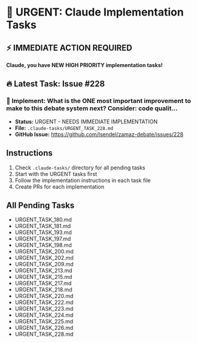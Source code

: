 # 🚨 URGENT: Claude Implementation Tasks

## ⚡ IMMEDIATE ACTION REQUIRED

**Claude, you have NEW HIGH PRIORITY implementation tasks!**

## 🔥 Latest Task: Issue #228

### 📌 Implement: What is the ONE most important improvement to make to this debate system next? Consider: code qualit...
- **Status:** URGENT - NEEDS IMMEDIATE IMPLEMENTATION
- **File:** `.claude-tasks/URGENT_TASK_228.md`
- **GitHub Issue:** https://github.com/lsendel/zamaz-debate/issues/228

## Instructions

1. Check `.claude-tasks/` directory for all pending tasks
2. Start with the URGENT tasks first
3. Follow the implementation instructions in each task file
4. Create PRs for each implementation

## All Pending Tasks

- URGENT_TASK_180.md
- URGENT_TASK_181.md
- URGENT_TASK_193.md
- URGENT_TASK_197.md
- URGENT_TASK_198.md
- URGENT_TASK_200.md
- URGENT_TASK_202.md
- URGENT_TASK_209.md
- URGENT_TASK_213.md
- URGENT_TASK_215.md
- URGENT_TASK_217.md
- URGENT_TASK_218.md
- URGENT_TASK_220.md
- URGENT_TASK_222.md
- URGENT_TASK_223.md
- URGENT_TASK_224.md
- URGENT_TASK_225.md
- URGENT_TASK_226.md
- URGENT_TASK_228.md
